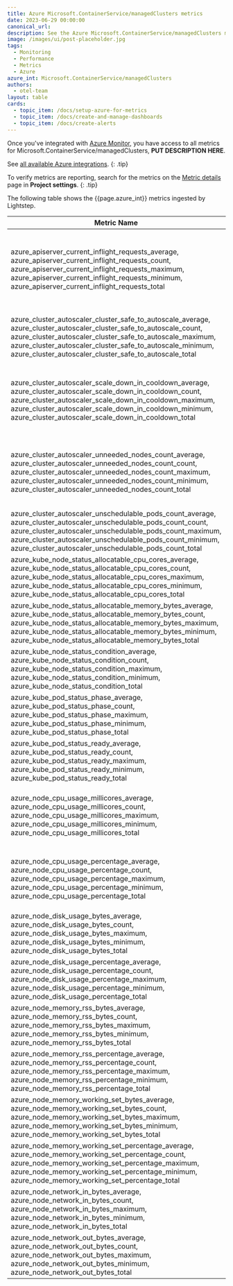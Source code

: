 ```yaml
---
title: Azure Microsoft.ContainerService/managedClusters metrics
date: 2023-06-29 00:00:00
canonical_url:
description: See the Azure Microsoft.ContainerService/managedClusters metrics ingested by Lightstep Observability
image: /images/ui/post-placeholder.jpg
tags:
  - Monitoring
  - Performance
  - Metrics
  - Azure
azure_int: Microsoft.ContainerService/managedClusters
authors:
  - otel-team
layout: table
cards:
  - topic_item: /docs/setup-azure-for-metrics
  - topic_item: /docs/create-and-manage-dashboards
  - topic_item: /docs/create-alerts
---
```

Once you've integrated with [Azure Monitor](/docs/setup-azure-for-metrics), you have access to all metrics for Microsoft.ContainerService/managedClusters, **PUT DESCRIPTION HERE**. 

See [all available Azure integrations](/docs/azure-metrics).
{: .tip}

To verify metrics are reporting, search for the metrics on the [Metric details](/docs/manage-metric-details) page in **Project settings**.
{: .tip}

The following table shows the {{page.azure_int}} metrics ingested by Lightstep.
<table class="table-aws">
<colgroup><col span="1" style="width: 35%;" /><col span="1" style="width: 15%;" /><col span="1" style="width: 35%;" /></colgroup>
  <thead>
    <th>Metric Name</th>
    <th>Unit</th>
    <th>Description</th>
  </thead>
  <tr>
    <td>azure_apiserver_current_inflight_requests_average, azure_apiserver_current_inflight_requests_count, azure_apiserver_current_inflight_requests_maximum, azure_apiserver_current_inflight_requests_minimum, azure_apiserver_current_inflight_requests_total</td>
    <td>Count</td>
    <td>Maximum number of currently used inflight requests on the apiserver per request kind in the last second</td>
  </tr>
  <tr>
    <td>azure_cluster_autoscaler_cluster_safe_to_autoscale_average, azure_cluster_autoscaler_cluster_safe_to_autoscale_count, azure_cluster_autoscaler_cluster_safe_to_autoscale_maximum, azure_cluster_autoscaler_cluster_safe_to_autoscale_minimum, azure_cluster_autoscaler_cluster_safe_to_autoscale_total</td>
    <td>Count</td>
    <td>Determines whether or not cluster autoscaler will take action on the cluster</td>
  </tr>
  <tr>
    <td>azure_cluster_autoscaler_scale_down_in_cooldown_average, azure_cluster_autoscaler_scale_down_in_cooldown_count, azure_cluster_autoscaler_scale_down_in_cooldown_maximum, azure_cluster_autoscaler_scale_down_in_cooldown_minimum, azure_cluster_autoscaler_scale_down_in_cooldown_total</td>
    <td>Count</td>
    <td>Determines if the scale down is in cooldown - No nodes will be removed during this timeframe</td>
  </tr>
  <tr>
    <td>azure_cluster_autoscaler_unneeded_nodes_count_average, azure_cluster_autoscaler_unneeded_nodes_count_count, azure_cluster_autoscaler_unneeded_nodes_count_maximum, azure_cluster_autoscaler_unneeded_nodes_count_minimum, azure_cluster_autoscaler_unneeded_nodes_count_total</td>
    <td>Count</td>
    <td>Cluster auotscaler marks those nodes as candidates for deletion and are eventually deleted</td>
  </tr>
  <tr>
    <td>azure_cluster_autoscaler_unschedulable_pods_count_average, azure_cluster_autoscaler_unschedulable_pods_count_count, azure_cluster_autoscaler_unschedulable_pods_count_maximum, azure_cluster_autoscaler_unschedulable_pods_count_minimum, azure_cluster_autoscaler_unschedulable_pods_count_total</td>
    <td>Count</td>
    <td>Number of pods that are currently unschedulable in the cluster</td>
  </tr>
  <tr>
    <td>azure_kube_node_status_allocatable_cpu_cores_average, azure_kube_node_status_allocatable_cpu_cores_count, azure_kube_node_status_allocatable_cpu_cores_maximum, azure_kube_node_status_allocatable_cpu_cores_minimum, azure_kube_node_status_allocatable_cpu_cores_total</td>
    <td>Count</td>
    <td>Total number of available cpu cores in a managed cluster</td>
  </tr>
  <tr>
    <td>azure_kube_node_status_allocatable_memory_bytes_average, azure_kube_node_status_allocatable_memory_bytes_count, azure_kube_node_status_allocatable_memory_bytes_maximum, azure_kube_node_status_allocatable_memory_bytes_minimum, azure_kube_node_status_allocatable_memory_bytes_total</td>
    <td>Bytes</td>
    <td>Total amount of available memory in a managed cluster</td>
  </tr>
  <tr>
    <td>azure_kube_node_status_condition_average, azure_kube_node_status_condition_count, azure_kube_node_status_condition_maximum, azure_kube_node_status_condition_minimum, azure_kube_node_status_condition_total</td>
    <td>Count</td>
    <td>Statuses for various node conditions</td>
  </tr>
  <tr>
    <td>azure_kube_pod_status_phase_average, azure_kube_pod_status_phase_count, azure_kube_pod_status_phase_maximum, azure_kube_pod_status_phase_minimum, azure_kube_pod_status_phase_total</td>
    <td>Count</td>
    <td>Number of pods by phase</td>
  </tr>
  <tr>
    <td>azure_kube_pod_status_ready_average, azure_kube_pod_status_ready_count, azure_kube_pod_status_ready_maximum, azure_kube_pod_status_ready_minimum, azure_kube_pod_status_ready_total</td>
    <td>Count</td>
    <td>Number of pods in Ready state</td>
  </tr>
  <tr>
    <td>azure_node_cpu_usage_millicores_average, azure_node_cpu_usage_millicores_count, azure_node_cpu_usage_millicores_maximum, azure_node_cpu_usage_millicores_minimum, azure_node_cpu_usage_millicores_total</td>
    <td>MilliCores</td>
    <td>Aggregated measurement of CPU utilization in millicores across the cluster</td>
  </tr>
  <tr>
    <td>azure_node_cpu_usage_percentage_average, azure_node_cpu_usage_percentage_count, azure_node_cpu_usage_percentage_maximum, azure_node_cpu_usage_percentage_minimum, azure_node_cpu_usage_percentage_total</td>
    <td>Percent</td>
    <td>Aggregated average CPU utilization measured in percentage across the cluster</td>
  </tr>
  <tr>
    <td>azure_node_disk_usage_bytes_average, azure_node_disk_usage_bytes_count, azure_node_disk_usage_bytes_maximum, azure_node_disk_usage_bytes_minimum, azure_node_disk_usage_bytes_total</td>
    <td>Bytes</td>
    <td>Disk space used in bytes by device</td>
  </tr>
  <tr>
    <td>azure_node_disk_usage_percentage_average, azure_node_disk_usage_percentage_count, azure_node_disk_usage_percentage_maximum, azure_node_disk_usage_percentage_minimum, azure_node_disk_usage_percentage_total</td>
    <td>Percent</td>
    <td>Disk space used in percent by device</td>
  </tr>
  <tr>
    <td>azure_node_memory_rss_bytes_average, azure_node_memory_rss_bytes_count, azure_node_memory_rss_bytes_maximum, azure_node_memory_rss_bytes_minimum, azure_node_memory_rss_bytes_total</td>
    <td>Bytes</td>
    <td>Container RSS memory used in bytes</td>
  </tr>
  <tr>
    <td>azure_node_memory_rss_percentage_average, azure_node_memory_rss_percentage_count, azure_node_memory_rss_percentage_maximum, azure_node_memory_rss_percentage_minimum, azure_node_memory_rss_percentage_total</td>
    <td>Percent</td>
    <td>Container RSS memory used in percent</td>
  </tr>
  <tr>
    <td>azure_node_memory_working_set_bytes_average, azure_node_memory_working_set_bytes_count, azure_node_memory_working_set_bytes_maximum, azure_node_memory_working_set_bytes_minimum, azure_node_memory_working_set_bytes_total</td>
    <td>Bytes</td>
    <td>Container working set memory used in bytes</td>
  </tr>
  <tr>
    <td>azure_node_memory_working_set_percentage_average, azure_node_memory_working_set_percentage_count, azure_node_memory_working_set_percentage_maximum, azure_node_memory_working_set_percentage_minimum, azure_node_memory_working_set_percentage_total</td>
    <td>Percent</td>
    <td>Container working set memory used in percent</td>
  </tr>
  <tr>
    <td>azure_node_network_in_bytes_average, azure_node_network_in_bytes_count, azure_node_network_in_bytes_maximum, azure_node_network_in_bytes_minimum, azure_node_network_in_bytes_total</td>
    <td>Bytes</td>
    <td>Network received bytes</td>
  </tr>
  <tr>
    <td>azure_node_network_out_bytes_average, azure_node_network_out_bytes_count, azure_node_network_out_bytes_maximum, azure_node_network_out_bytes_minimum, azure_node_network_out_bytes_total</td>
    <td>Bytes</td>
    <td>Network transmitted bytes</td>
  </tr>
</table>
